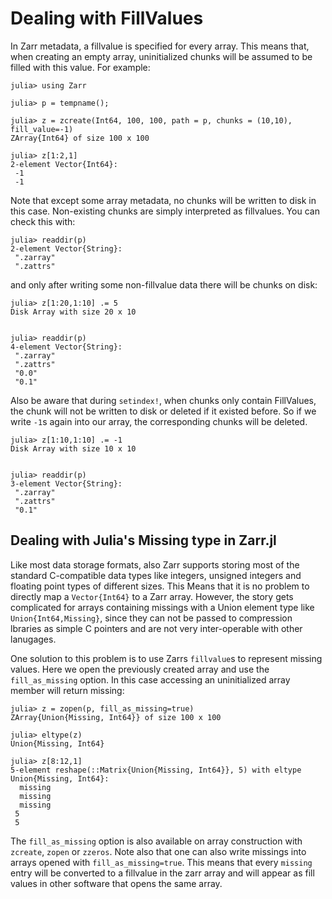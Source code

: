 # Dealing with FillValues

In Zarr metadata, a fillvalue is specified for every array. This means that, when creating an empty array, uninitialized chunks will be assumed to be filled with this value. For example:

````jldoctest fillval
julia> using Zarr

julia> p = tempname();

julia> z = zcreate(Int64, 100, 100, path = p, chunks = (10,10), fill_value=-1)
ZArray{Int64} of size 100 x 100

julia> z[1:2,1]
2-element Vector{Int64}:
 -1
 -1

````

Note that except some array metadata, no chunks will be written to disk in this case. Non-existing chunks are simply interpreted as fillvalues. You can check this with:

````jldoctest fillval
julia> readdir(p)
2-element Vector{String}:
 ".zarray"
 ".zattrs"
````

and only after writing some non-fillvalue data there will be chunks on disk:

````jldoctest fillval
julia> z[1:20,1:10] .= 5
Disk Array with size 20 x 10


julia> readdir(p)
4-element Vector{String}:
 ".zarray"
 ".zattrs"
 "0.0"
 "0.1"
````

Also be aware that during `setindex!`, when chunks only contain FillValues, the chunk will not be written to disk or deleted if it existed before. So if we write `-1`s again into our array, the corresponding chunks will be deleted.

````jldoctest fillval
julia> z[1:10,1:10] .= -1
Disk Array with size 10 x 10


julia> readdir(p)
3-element Vector{String}:
 ".zarray"
 ".zattrs"
 "0.1"
````


## Dealing with Julia's Missing type in Zarr.jl

Like most data storage formats, also Zarr supports storing most of the standard C-compatible data types like integers, unsigned integers and floating point types of different sizes. This Means that it is no problem to directly map a `Vector{Int64}` to a Zarr array. However, the story gets complicated for arrays containing missings with a Union element type like `Union{Int64,Missing}`, since they can not be passed to compression lbraries as simple C pointers and are not very inter-operable with other lanugages. 

One solution to this problem is to use Zarrs `fillvalue`s to represent missing values. Here we open the previously created array and use the `fill_as_missing` option. In this case accessing an uninitialized array member will return missing:

```jldoctest fillval
julia> z = zopen(p, fill_as_missing=true)
ZArray{Union{Missing, Int64}} of size 100 x 100

julia> eltype(z)
Union{Missing, Int64}

julia> z[8:12,1]
5-element reshape(::Matrix{Union{Missing, Int64}}, 5) with eltype Union{Missing, Int64}:
  missing
  missing
  missing
 5
 5

```

The `fill_as_missing` option is also available on array construction with `zcreate`, `zopen` or `zzeros`. 
Note also that one can also write missings into arrays opened with `fill_as_missing=true`. This means that every `missing` entry will be converted to a fillvalue in the zarr array and will appear as fill values in other software that opens the same array. 


